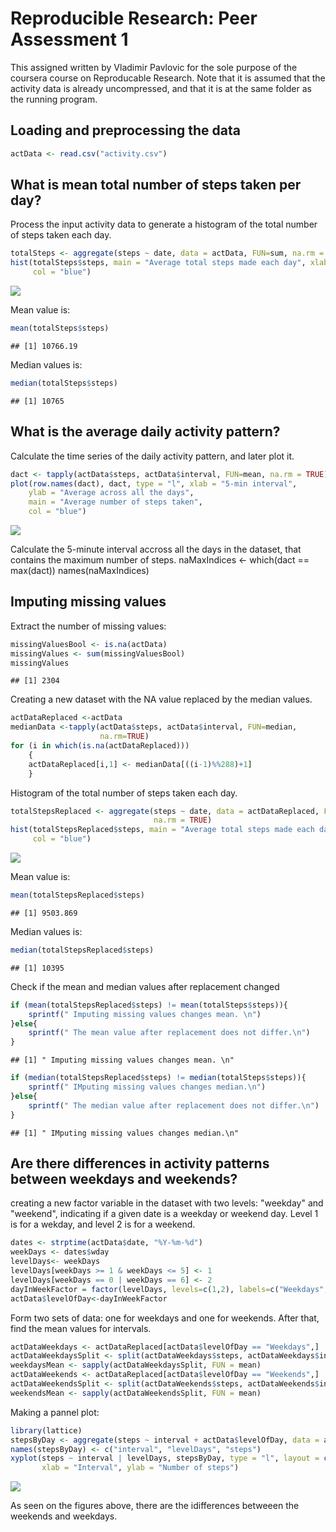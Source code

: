 # Reproducible Research: Peer Assessment 1
This assigned written by Vladimir Pavlovic for the sole purpose of 
the coursera course on Reproducable Research.
Note that it is assumed that the activity data is already uncompressed,
and that it is at the same folder as the running program.

## Loading and preprocessing the data

```r
actData <- read.csv("activity.csv") 
```

## What is mean total number of steps taken per day?
Process the input activity data to generate a histogram of the
total number of steps taken each day.


```r
totalSteps <- aggregate(steps ~ date, data = actData, FUN=sum, na.rm = TRUE)
hist(totalSteps$steps, main = "Average total steps made each day", xlab = "Day", 
     col = "blue")
```

![](PA1_template_files/figure-html/unnamed-chunk-2-1.png) 

Mean value is:

```r
mean(totalSteps$steps)
```

```
## [1] 10766.19
```

Median values is:

```r
median(totalSteps$steps)
```

```
## [1] 10765
```

## What is the average daily activity pattern?
Calculate the time series of the daily activity pattern, and later plot it.

```r
dact <- tapply(actData$steps, actData$interval, FUN=mean, na.rm = TRUE)
plot(row.names(dact), dact, type = "l", xlab = "5-min interval", 
    ylab = "Average across all the days", 
    main = "Average number of steps taken", 
    col = "blue")
```

![](PA1_template_files/figure-html/unnamed-chunk-5-1.png) 

Calculate the 5-minute interval accross all the days in the dataset, that contains the 
maximum number of steps.
naMaxIndices <- which(dact == max(dact))
names(naMaxIndices)


## Imputing missing values
Extract the number of missing values:

```r
missingValuesBool <- is.na(actData)
missingValues <- sum(missingValuesBool)
missingValues
```

```
## [1] 2304
```

Creating a new dataset with the NA value replaced by the median values.


```r
actDataReplaced <-actData
medianData <-tapply(actData$steps, actData$interval, FUN=median, 
                    na.rm=TRUE)
for (i in which(is.na(actDataReplaced)))
    {
    actDataReplaced[i,1] <- medianData[((i-1)%%288)+1]
    }
```

Histogram of the total number of steps taken each day.

```r
totalStepsReplaced <- aggregate(steps ~ date, data = actDataReplaced, FUN=sum, 
                                na.rm = TRUE)
hist(totalStepsReplaced$steps, main = "Average total steps made each day", xlab = "Day", 
     col = "blue")
```

![](PA1_template_files/figure-html/unnamed-chunk-8-1.png) 


Mean value is:

```r
mean(totalStepsReplaced$steps)
```

```
## [1] 9503.869
```

Median values is:

```r
median(totalStepsReplaced$steps)
```

```
## [1] 10395
```

Check if the mean and median values after replacement changed

```r
if (mean(totalStepsReplaced$steps) != mean(totalSteps$steps)){
    sprintf(" Imputing missing values changes mean. \n")
}else{
    sprintf(" The mean value after replacement does not differ.\n")
}
```

```
## [1] " Imputing missing values changes mean. \n"
```

```r
if (median(totalStepsReplaced$steps) != median(totalSteps$steps)){
    sprintf(" IMputing missing values changes median.\n")
}else{
    sprintf(" The median value after replacement does not differ.\n")
}
```

```
## [1] " IMputing missing values changes median.\n"
```

## Are there differences in activity patterns between weekdays and weekends?
creating a new factor variable in the dataset with two levels: "weekday" and "weekend",
indicating if a given date is a weekday or weekend day. Level 1 is for a wekday, 
and level 2 is for a weekend.


```r
dates <- strptime(actData$date, "%Y-%m-%d")
weekDays <- dates$wday
levelDays<- weekDays
levelDays[weekDays >= 1 & weekDays <= 5] <- 1
levelDays[weekDays == 0 | weekDays == 6] <- 2
dayInWeekFactor = factor(levelDays, levels=c(1,2), labels=c("Weekdays", "Weekends"))
actData$levelOfDay<-dayInWeekFactor
```

Form two sets of data: one for weekdays and one for weekends.
After that, find the mean values for intervals.


```r
actDataWeekdays <- actDataReplaced[actData$levelOfDay == "Weekdays",]
actDataWeekdaysSplit <- split(actDataWeekdays$steps, actDataWeekdays$interval)
weekdaysMean <- sapply(actDataWeekdaysSplit, FUN = mean)
actDataWeekends <- actDataReplaced[actData$levelOfDay == "Weekends",]
actDataWeekendsSplit <- split(actDataWeekends$steps, actDataWeekends$interval)
weekendsMean <- sapply(actDataWeekendsSplit, FUN = mean)
```

Making a pannel plot:

```r
library(lattice)
stepsByDay <- aggregate(steps ~ interval + actData$levelOfDay, data = actData, FUN=mean)
names(stepsByDay) <- c("interval", "levelDays", "steps")
xyplot(steps ~ interval | levelDays, stepsByDay, type = "l", layout = c(1, 2), 
       xlab = "Interval", ylab = "Number of steps")
```

![](PA1_template_files/figure-html/unnamed-chunk-14-1.png) 

As seen on the figures above, there are the idifferences betweeen the weekends and weekdays.


